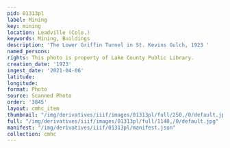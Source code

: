 ```yaml
---
pid: 01313pl
label: Mining
key: mining
location: Leadville (Colo.)
keywords: Mining, Buildings
description: 'The Lower Griffin Tunnel in St. Kevins Gulch, 1923 '
named_persons: 
rights: This photo is property of Lake County Public Library.
creation_date: '1923'
ingest_date: '2021-04-06'
latitude: 
longitude: 
format: Photo
source: Scanned Photo
order: '3845'
layout: cmhc_item
thumbnail: "/img/derivatives/iiif/images/01313pl/full/250,/0/default.jpg"
full: "/img/derivatives/iiif/images/01313pl/full/1140,/0/default.jpg"
manifest: "/img/derivatives/iiif/01313pl/manifest.json"
collection: cmhc
---
```

